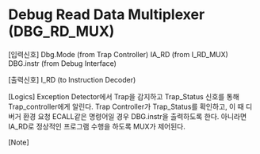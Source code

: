 # Debug Read Data Multiplexer (DBG_RD_MUX)

[입력신호]
Dbg.Mode    (from Trap Controller)
IA_RD       (from I_RD_MUX)
DBG.instr   (from Debug Interface)

[출력신호]
I_RD        (to Instruction Decoder)

[Logics]
Exception Detector에서 Trap을 감지하고 Trap_Status 신호를 통해 Trap_controller에게 알린다. Trap Controller가 Trap_Status를 확인하고, 이 때 디버거 환경 요청 ECALL같은 명령어일 경우 DBG.instr을 출력하도록 한다. 아니라면 IA_RD로 정상적인 프로그램 수행을 하도록 MUX가 제어된다.

[Note]